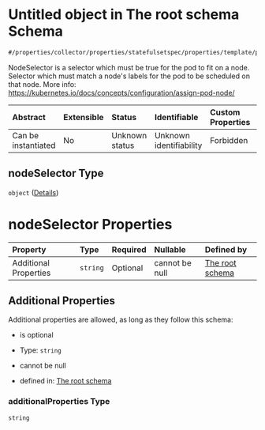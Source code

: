 # Untitled object in The root schema Schema

```txt
#/properties/collector/properties/statefulsetspec/properties/template/properties/spec/properties/nodeselector#/properties/collector/properties/statefulsetSpec/properties/template/properties/spec/properties/nodeSelector
```

NodeSelector is a selector which must be true for the pod to fit on a node. Selector which must match a node's labels for the pod to be scheduled on that node. More info: <https://kubernetes.io/docs/concepts/configuration/assign-pod-node/>

| Abstract            | Extensible | Status         | Identifiable            | Custom Properties | Additional Properties | Access Restrictions | Defined In                                                        |
| :------------------ | :--------- | :------------- | :---------------------- | :---------------- | :-------------------- | :------------------ | :---------------------------------------------------------------- |
| Can be instantiated | No         | Unknown status | Unknown identifiability | Forbidden         | Allowed               | none                | [values.schema.json\*](values.schema.json "open original schema") |

## nodeSelector Type

`object` ([Details](values-properties-the-collector-schema-properties-statefulsetspec-properties-template-properties-spec-properties-nodeselector.md))

# nodeSelector Properties

| Property              | Type     | Required | Nullable       | Defined by                                                                                                                                                                                                                                                                                                                                                                                                                 |
| :-------------------- | :------- | :------- | :------------- | :------------------------------------------------------------------------------------------------------------------------------------------------------------------------------------------------------------------------------------------------------------------------------------------------------------------------------------------------------------------------------------------------------------------------- |
| Additional Properties | `string` | Optional | cannot be null | [The root schema](values-properties-the-collector-schema-properties-statefulsetspec-properties-template-properties-spec-properties-nodeselector-additionalproperties.md "#/properties/collector/properties/statefulsetspec/properties/template/properties/spec/properties/nodeselector#/properties/collector/properties/statefulsetSpec/properties/template/properties/spec/properties/nodeSelector/additionalProperties") |

## Additional Properties

Additional properties are allowed, as long as they follow this schema:



*   is optional

*   Type: `string`

*   cannot be null

*   defined in: [The root schema](values-properties-the-collector-schema-properties-statefulsetspec-properties-template-properties-spec-properties-nodeselector-additionalproperties.md "#/properties/collector/properties/statefulsetspec/properties/template/properties/spec/properties/nodeselector#/properties/collector/properties/statefulsetSpec/properties/template/properties/spec/properties/nodeSelector/additionalProperties")

### additionalProperties Type

`string`
